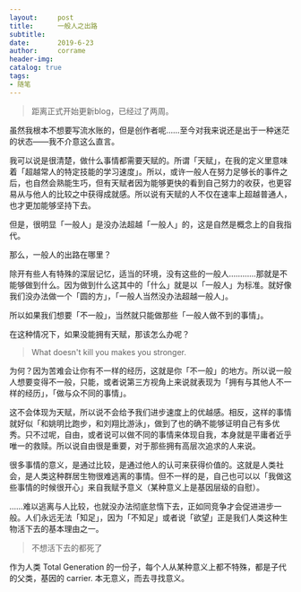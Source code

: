 ```yaml
---
layout:     post
title:      一般人之出路
subtitle:   
date:       2019-6-23
author:     corrame
header-img:
catalog: true
tags:
- 随笔
---
```


>距离正式开始更新blog，已经过了两周。

虽然我根本不想要写流水账的，但是创作者呢……至今对我来说还是出于一种迷茫的状态——我不介意这么直言。

我可以说是很清楚，做什么事情都需要天赋的。所谓「天赋」，在我的定义里意味着「超越常人的特定技能的学习速度」。所以，或许一般人在努力足够长的事件之后，也自然会熟能生巧，但有天赋者因为能够更快的看到自己努力的收获，也更容易从与他人的比较之中获得成就感。所以说有天赋的人不仅在速率上超越普通人，也才更加能够坚持下去。

但是，很明显「一般人」是没办法超越「一般人」的，这是自然是概念上的自我指代。

那么，一般人的出路在哪里？

除开有些人有特殊的深层记忆，适当的环境，没有这些的一般人…………那就是不能够做到什么。因为做到什么这其中的「什么」就是以「一般人」为标准。就好像我们没办法做一个「圆的方」，「一般人当然没办法超越一般人」。

所以如果我们想要「不一般」，当然就只能做那些「一般人做不到的事情」。

在这种情况下，如果没能拥有天赋，那该怎么办呢？

> What doesn't kill you makes you stronger.

为何？因为苦难会让你有不一样的经历，这就是你「不一般」的地方。所以说一般人想要变得不一般，只能，或者说第三方视角上来说就表现为「拥有与其他人不一样的经历」，「做与众不同的事情」。

这不会体现为天赋，所以说不会给予我们进步速度上的优越感。相反，这样的事情就好似「和姚明比跑步，和刘翔比游泳」，做到了也的确不能够证明自己有多优秀。只不过呢，自由，或者说可以做不同的事情来体现自我，本身就是平庸者近乎唯一的救赎。所以说自由很是重要，对于那些拥有高层次追求的人来说。

很多事情的意义，是通过比较，是通过他人的认可来获得价值的。这就是人类社会，是人类这种群居生物很难逃离的事情。但不一样的是，自己也可以以「我做这些事情的时候很开心」来自我赋予意义（某种意义上是基因层级的自慰）。

……难以逃离与人比较，也就没办法彻底怠惰下去，正如同竞争才会促进进步一般。人们永远无法「知足」，因为「不知足」或者说「欲望」正是我们人类这种生物活下去的基本理由之一。
> 不想活下去的都死了

作为人类 Total Generation 的一份子，每个人从某种意义上都不特殊，都是子代的父类，基因的 carrier. 
本无意义，而去寻找意义。